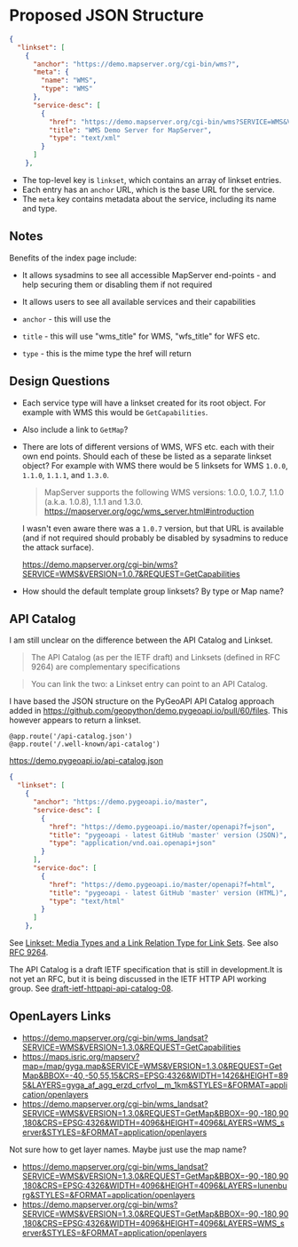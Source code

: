 # Proposed JSON Structure

```json
{
  "linkset": [
    {
      "anchor": "https://demo.mapserver.org/cgi-bin/wms?",
      "meta": {
        "name": "WMS",
        "type": "WMS"
      }, 
      "service-desc": [
        {
          "href": "https://demo.mapserver.org/cgi-bin/wms?SERVICE=WMS&VERSION=1.3.0&REQUEST=GetCapabilities",
          "title": "WMS Demo Server for MapServer",
          "type": "text/xml"
        }
      ]
    },
```

- The top-level key is `linkset`, which contains an array of linkset entries.
- Each entry has an `anchor` URL, which is the base URL for the service.
- The `meta` key contains metadata about the service, including its name and type.

## Notes

Benefits of the index page include:

- It allows sysadmins to see all accessible MapServer end-points - and help securing them or disabling them if not required
- It allows users to see all available services and their capabilities

- `anchor` - this will use the 
- `title` - this will use "wms_title" for WMS, "wfs_title" for WFS etc.
- `type` - this is the mime type the href will return



## Design Questions

- Each service type will have a linkset created for its root object. For example with WMS this
  would be `GetCapabilities`.
- Also include a link to `GetMap`?
- There are lots of different versions of WMS, WFS etc. each with their own end points. Should
  each of these be listed as a separate linkset object? For example with WMS there would be 5 linksets for WMS `1.0.0`, `1.1.0`, `1.1.1`, and `1.3.0`. 

  > MapServer supports the following WMS versions: 1.0.0, 1.0.7, 1.1.0 (a.k.a. 1.0.8), 1.1.1 and 1.3.0.
  https://mapserver.org/ogc/wms_server.html#introduction

  I wasn't even aware there was a `1.0.7` version, but that URL is available (and if not required should probably be disabled by sysadmins to reduce the attack surface).
  
  https://demo.mapserver.org/cgi-bin/wms?SERVICE=WMS&VERSION=1.0.7&REQUEST=GetCapabilities

- How should the default template group linksets? By type or Map name?


## API Catalog

I am still unclear on the difference between the API Catalog and Linkset. 

> The API Catalog (as per the IETF draft) and Linksets (defined in RFC 9264) are complementary specifications

> You can link the two: a Linkset entry can point to an API Catalog.

I have based the JSON structure on the
PyGeoAPI API Catalog approach added in https://github.com/geopython/demo.pygeoapi.io/pull/60/files. This however appears to return a linkset.

```
@app.route('/api-catalog.json')
@app.route('/.well-known/api-catalog')
```

https://demo.pygeoapi.io/api-catalog.json

```json
{
  "linkset": [
    {
      "anchor": "https://demo.pygeoapi.io/master",
      "service-desc": [
        {
          "href": "https://demo.pygeoapi.io/master/openapi?f=json",
          "title": "pygeoapi - latest GitHub 'master' version (JSON)",
          "type": "application/vnd.oai.openapi+json"
        }
      ],
      "service-doc": [
        {
          "href": "https://demo.pygeoapi.io/master/openapi?f=html",
          "title": "pygeoapi - latest GitHub 'master' version (HTML)",
          "type": "text/html"
        }
      ]
    },
```

See [Linkset: Media Types and a Link Relation Type for Link Sets](https://www.rfc-editor.org/rfc/rfc9264.html).
See also [RFC 9264](https://datatracker.ietf.org/doc/rfc9264/). 

The API Catalog is a draft IETF specification that is still in development.It is not yet an RFC, but it is being discussed in the IETF HTTP API working group.
See [draft-ietf-httpapi-api-catalog-08](https://datatracker.ietf.org/doc/draft-ietf-httpapi-api-catalog/08/). 

## OpenLayers Links

- https://demo.mapserver.org/cgi-bin/wms_landsat?SERVICE=WMS&VERSION=1.3.0&REQUEST=GetCapabilities
- https://maps.isric.org/mapserv?map=/map/gyga.map&SERVICE=WMS&VERSION=1.3.0&REQUEST=GetMap&BBOX=-40,-50,55,15&CRS=EPSG:4326&WIDTH=1426&HEIGHT=895&LAYERS=gyga_af_agg_erzd_crfvol__m_1km&STYLES=&FORMAT=application/openlayers
- https://demo.mapserver.org/cgi-bin/wms_landsat?SERVICE=WMS&VERSION=1.3.0&REQUEST=GetMap&BBOX=-90,-180,90,180&CRS=EPSG:4326&WIDTH=4096&HEIGHT=4096&LAYERS=WMS_server&STYLES=&FORMAT=application/openlayers

Not sure how to get layer names. Maybe just use the map name?

- https://demo.mapserver.org/cgi-bin/wms_landsat?SERVICE=WMS&VERSION=1.3.0&REQUEST=GetMap&BBOX=-90,-180,90,180&CRS=EPSG:4326&WIDTH=4096&HEIGHT=4096&LAYERS=lunenburg&STYLES=&FORMAT=application/openlayers
- https://demo.mapserver.org/cgi-bin/wms?SERVICE=WMS&VERSION=1.3.0&REQUEST=GetMap&BBOX=-90,-180,90,180&CRS=EPSG:4326&WIDTH=4096&HEIGHT=4096&LAYERS=WMS_server&STYLES=&FORMAT=application/openlayers
